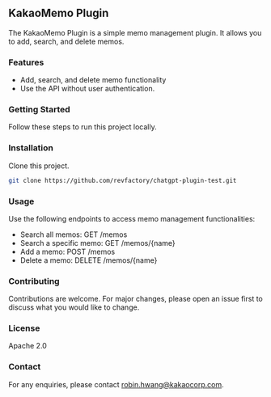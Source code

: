 ## KakaoMemo Plugin
The KakaoMemo Plugin is a simple memo management plugin. It allows you to add, search, and delete memos.

### Features
- Add, search, and delete memo functionality
- Use the API without user authentication.

### Getting Started
Follow these steps to run this project locally.

### Installation
Clone this project.
```bash
git clone https://github.com/revfactory/chatgpt-plugin-test.git
```

### Usage
Use the following endpoints to access memo management functionalities:

- Search all memos: GET /memos
- Search a specific memo: GET /memos/{name}
- Add a memo: POST /memos
- Delete a memo: DELETE /memos/{name}


### Contributing
Contributions are welcome. For major changes, please open an issue first to discuss what you would like to change.

### License
Apache 2.0

### Contact
For any enquiries, please contact robin.hwang@kakaocorp.com.
